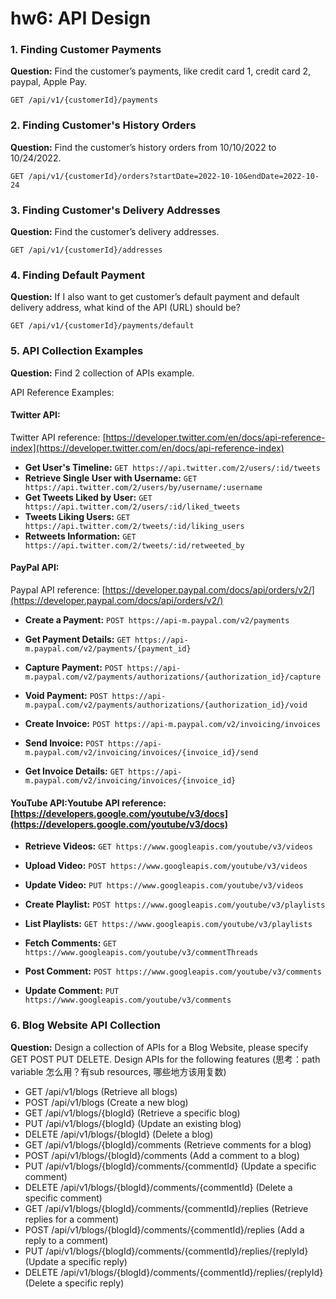 # hw6: API Design

### 1. Finding Customer Payments
**Question:** Find the customer’s payments, like credit card 1, credit card 2, paypal, Apple Pay.	

`GET /api/v1/{customerId}/payments`

### 2. Finding Customer's History Orders
**Question:** Find the customer’s history orders from 10/10/2022 to 10/24/2022.	

`GET /api/v1/{customerId}/orders?startDate=2022-10-10&endDate=2022-10-24`

### 3. Finding Customer's Delivery Addresses
**Question:** Find the customer’s delivery addresses.	

`GET /api/v1/{customerId}/addresses`

### 4. Finding Default Payment
**Question:** If I also want to get customer’s default payment and default delivery address, what kind of the API (URL) should be?	

`GET /api/v1/{customerId}/payments/default`

### 5. API Collection Examples
**Question:** Find 2 collection of APIs example.

API Reference Examples:

#### Twitter API:
Twitter API reference: [https://developer.twitter.com/en/docs/api-reference-index](https://developer.twitter.com/en/docs/api-reference-index)

- **Get User's Timeline:** `GET https://api.twitter.com/2/users/:id/tweets`
- **Retrieve Single User with Username:** `GET https://api.twitter.com/2/users/by/username/:username`
- **Get Tweets Liked by User:** `GET https://api.twitter.com/2/users/:id/liked_tweets`
- **Tweets Liking Users:** `GET https://api.twitter.com/2/tweets/:id/liking_users`
- **Retweets Information:** `GET https://api.twitter.com/2/tweets/:id/retweeted_by`

#### PayPal API:
Paypal API reference: [https://developer.paypal.com/docs/api/orders/v2/](https://developer.paypal.com/docs/api/orders/v2/)

- **Create a Payment:** `POST https://api-m.paypal.com/v2/payments`
- **Get Payment Details:** `GET https://api-m.paypal.com/v2/payments/{payment_id}`
- **Capture Payment:** `POST https://api-m.paypal.com/v2/payments/authorizations/{authorization_id}/capture`
- **Void Payment:** `POST https://api-m.paypal.com/v2/payments/authorizations/{authorization_id}/void`

- **Create Invoice:** `POST https://api-m.paypal.com/v2/invoicing/invoices`
- **Send Invoice:** `POST https://api-m.paypal.com/v2/invoicing/invoices/{invoice_id}/send`
- **Get Invoice Details:** `GET https://api-m.paypal.com/v2/invoicing/invoices/{invoice_id}`

#### YouTube API:Youtube API reference: [https://developers.google.com/youtube/v3/docs](https://developers.google.com/youtube/v3/docs)

- **Retrieve Videos:** `GET https://www.googleapis.com/youtube/v3/videos`
- **Upload Video:** `POST https://www.googleapis.com/youtube/v3/videos`
- **Update Video:** `PUT https://www.googleapis.com/youtube/v3/videos`

- **Create Playlist:** `POST https://www.googleapis.com/youtube/v3/playlists`
- **List Playlists:** `GET https://www.googleapis.com/youtube/v3/playlists`

- **Fetch Comments:** `GET https://www.googleapis.com/youtube/v3/commentThreads`
- **Post Comment:** `POST https://www.googleapis.com/youtube/v3/comments`
- **Update Comment:** `PUT https://www.googleapis.com/youtube/v3/comments`


### 6. Blog Website API Collection
**Question:** Design a collection of APIs for a Blog Website, please specify GET POST PUT DELETE. Design APIs for the following features (思考：path variable 怎么用？有sub resources, 哪些地方该用复数)

- GET /api/v1/blogs (Retrieve all blogs)
- POST /api/v1/blogs (Create a new blog)
- GET /api/v1/blogs/{blogId} (Retrieve a specific blog)
- PUT /api/v1/blogs/{blogId} (Update an existing blog)
- DELETE /api/v1/blogs/{blogId} (Delete a blog)
- GET /api/v1/blogs/{blogId}/comments (Retrieve comments for a blog)
- POST /api/v1/blogs/{blogId}/comments (Add a comment to a blog)
- PUT /api/v1/blogs/{blogId}/comments/{commentId} (Update a specific comment)
- DELETE /api/v1/blogs/{blogId}/comments/{commentId} (Delete a specific comment)
- GET /api/v1/blogs/{blogId}/comments/{commentId}/replies (Retrieve replies for a comment)
- POST /api/v1/blogs/{blogId}/comments/{commentId}/replies (Add a reply to a comment)
- PUT /api/v1/blogs/{blogId}/comments/{commentId}/replies/{replyId} (Update a specific reply)
- DELETE /api/v1/blogs/{blogId}/comments/{commentId}/replies/{replyId} (Delete a specific reply)


